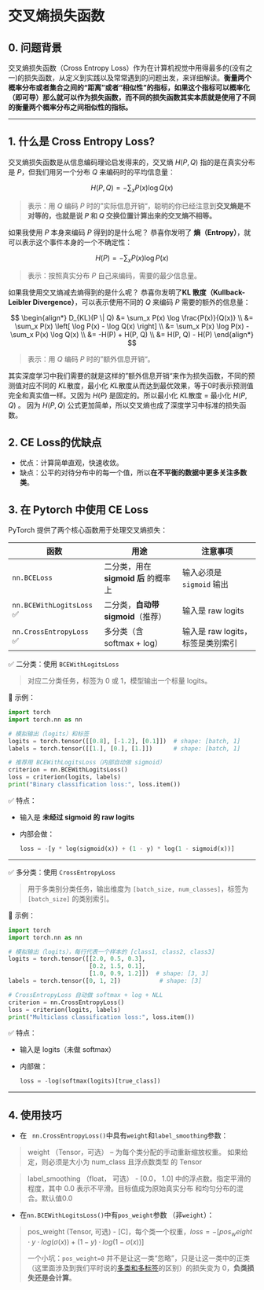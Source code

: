 # 交叉熵损失函数 

## 0. 问题背景

交叉熵损失函数（Cross Entropy Loss）作为在计算机视觉中用得最多的(没有之一)的损失函数，从定义到实践以及常常遇到的问题出发，来详细解读。**衡量两个概率分布或者集合之间的“距离”或者“相似性”的指标，如果这个指标可以概率化（即可导）那么就可以作为损失函数，而不同的损失函数其实本质就是使用了不同的衡量两个概率分布之间相似性的指标。**

------

## 1. 什么是 Cross Entropy Loss?

交叉熵损失函数是从信息编码理论启发得来的，交叉熵 $H(P,Q)$ 指的是在真实分布是 $P$，但我们用另一个分布 $Q$ 来编码时的平均信息量：

$$
H(P, Q) = - \sum_x P(x) \log Q(x)
$$

> 表示：用 $Q$ 编码 $P$ 时的”实际信息开销“，聪明的你已经注意到**交叉熵是不对等的，也就是说 $P$ 和 $Q$ 交换位置计算出来的交叉熵不相等。**

如果我使用 $P$ 本身来编码 $P$ 得到的是什么呢？
恭喜你发明了 **熵（Entropy）**，就可以表示这个事件本身的一个不确定性：

$$
H(P) = - \sum_x P(x) \log P(x)
$$

> 表示：按照真实分布 $P$ 自己来编码，需要的最少信息量。

如果我使用交叉熵减去熵得到的是什么呢？
恭喜你发明了**KL 散度（Kullback-Leibler Divergence）**，可以表示使用不同的 $Q$ 来编码 $P$ 需要的额外的信息量：

$$
\begin{align*} D_{KL}(P \| Q) &= \sum_x P(x) \log \frac{P(x)}{Q(x)} \\ &= \sum_x P(x) \left[ \log P(x) - \log Q(x) \right] \\ &= \sum_x P(x) \log P(x) - \sum_x P(x) \log Q(x) \\ &= -H(P) + H(P, Q) \\ &= H(P, Q) - H(P) \end{align*}
$$

> 表示：用 $Q$ 编码 $P$ 时的”额外信息开销“。

其实深度学习中我们需要的就是这样的”额外信息开销“来作为损失函数，不同的预测值对应不同的 $KL$散度，最小化 $KL$散度从而达到最优效果，等于0时表示预测值完全和真实值一样。又因为 $H(P)$ 是固定的。所以最小化 $KL$散度 = 最小化 $H(P, Q)$ 。
因为 $H(P, Q)$ 公式更加简单，所以交叉熵也成了深度学习中标准的损失函数。

## 2. CE Loss的优缺点

- 优点：计算简单直观，快速收敛。
- 缺点：公平的对待分布中的每一个值，所以**在不平衡的数据中更多关注多数类**。

## 3. 在 Pytorch 中使用 CE Loss

PyTorch 提供了两个核心函数用于处理交叉熵损失：

| 函数                     | 用途                                 | 注意事项                          |
| ------------------------ | ------------------------------------ | --------------------------------- |
| `nn.BCELoss`             | 二分类，用在 **sigmoid 后** 的概率上 | 输入必须是 `sigmoid` 输出         |
| `nn.BCEWithLogitsLoss` ✅ | 二分类，**自动带 sigmoid**（推荐）   | 输入是 raw logits                 |
| `nn.CrossEntropyLoss` ✅  | 多分类（含 softmax + log）           | 输入是 raw logits，标签是类别索引 |

✅ 二分类：使用 `BCEWithLogitsLoss`

> 对应二分类任务，标签为 0 或 1，模型输出一个标量 logits。

🔧 示例：

```python
import torch
import torch.nn as nn

# 模拟输出（logits）和标签
logits = torch.tensor([[0.8], [-1.2], [0.1]])  # shape: [batch, 1]
labels = torch.tensor([[1.], [0.], [1.]])      # shape: [batch, 1]

# 推荐用 BCEWithLogitsLoss（内部自动做 sigmoid）
criterion = nn.BCEWithLogitsLoss()
loss = criterion(logits, labels)
print("Binary classification loss:", loss.item())
```

✅ 特点：

- 输入是 **未经过 sigmoid 的 raw logits**

- 内部会做：

  ```python
  loss = -[y * log(sigmoid(x)) + (1 - y) * log(1 - sigmoid(x))]
  ```

------

✅ 多分类：使用 `CrossEntropyLoss`

> 用于多类别分类任务，输出维度为 `[batch_size, num_classes]`，标签为 `[batch_size]` 的类别索引。

🔧 示例：

```python
import torch
import torch.nn as nn

# 模拟输出（logits），每行代表一个样本的 [class1, class2, class3]
logits = torch.tensor([[2.0, 0.5, 0.3],
                       [0.2, 1.5, 0.1],
                       [1.0, 0.9, 1.2]])  # shape: [3, 3]
labels = torch.tensor([0, 1, 2])           # shape: [3]

# CrossEntropyLoss 自动做 softmax + log + NLL
criterion = nn.CrossEntropyLoss()
loss = criterion(logits, labels)
print("Multiclass classification loss:", loss.item())
```

✅ 特点：

- 输入是 logits（未做 softmax）

- 内部做：

  ```python
  loss = -log(softmax(logits)[true_class])
  ```

------

## 4. 使用技巧

- 在 ` nn.CrossEntropyLoss()`中具有`weight`和`label_smoothing`参数：

> weight （Tensor，可选） – 为每个类分配的手动重新缩放权重。 如果给定，则必须是大小为 num_class 且浮点数类型 的 Tensor

> label_smoothing （float， 可选） - [0.0， 1.0] 中的浮点数。指定平滑的程度，其中 0.0 表示不平滑。目标值成为原始真实分布 和均匀分布的混合。默认值0.0

- 在`nn.BCEWithLogitsLoss()`中有`pos_weight`参数 （非`weight`）：

> pos_weight (Tensor, 可选)  - [C]，每个类一个权重，$loss=−[pos_weight⋅y⋅log(σ(x))+(1−y)⋅log(1−σ(x))]$ 
>
> 一个小坑：`pos_weight=0` 并不是让这一类“忽略”，只是让这一类中的正类（这里面涉及到我们平时说的[多类和多标签](.\multi_class&multi_label.md)的区别）的损失变为 0，**负类损失还是会计算**。

